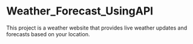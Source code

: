 # Weather_Forecast_UsingAPI
This project is a weather website that provides live weather updates and forecasts based on your location.

